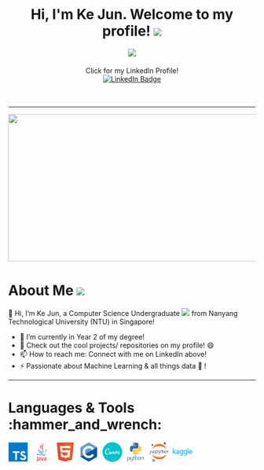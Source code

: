   <h1 align="center">Hi, I'm Ke Jun. Welcome to my profile! <img src="https://media.giphy.com/media/v1.Y2lkPTc5MGI3NjExZTBmcDEwNzY1bWJ5dzdhbXk1djlna2lrbTdyNTFvOTk5eGZ2YjI5eiZlcD12MV9pbnRlcm5hbF9naWZfYnlfaWQmY3Q9cw/ttFzFD9WgfGcVjbk42/giphy.gif" width="30px"/></h1>
  <div align="center">
    <img src="https://media.giphy.com/media/v1.Y2lkPTc5MGI3NjExczJoMjczZjVranVqNnhob2w5MmJjejc1aWJrc20wY3BqbGs2Y3AzeSZlcD12MV9pbnRlcm5hbF9naWZfYnlfaWQmY3Q9Zw/QDjpIL6oNCVZ4qzGs7/giphy.gif" width="300"/>
  </div>

  <br>
  <div align="center"> Click for my LinkedIn Profile! </div>
  
  <div id="badges" align="center">
    <a href="https://www.linkedin.com/in/ke-jun-yeo-16a4a9208/">
      <img src="https://img.shields.io/badge/LinkedIn-blue?style=for-the-badge&logo=linkedin&logoColor=white" alt="LinkedIn Badge"/>
    </a>
  </div>
  <br>
  <div align="center">
  <img src="https://komarev.com/ghpvc/?username=yeokjunn&style=flat-square&color=blue" alt=""/>
  </div>

- - -

<div align="center">
  <img src="https://media.giphy.com/media/v1.Y2lkPTc5MGI3NjExeWF6MDIwZ2Y0NDhuNHJjM2FzNzVzN2d5ZzN2OTV0OTBpb2dhazZzdSZlcD12MV9pbnRlcm5hbF9naWZfYnlfaWQmY3Q9Zw/jTNG3RF6EwbkpD4LZx/giphy.gif" width="600" height="300"/>
</div>

<h1>
  About Me
  <img src="https://media.giphy.com/media/hvRJCLFzcasrR4ia7z/giphy.gif" width="30px"/>
</h1>


👋 Hi, I’m Ke Jun, a Computer Science Undergraduate <img src="https://media.giphy.com/media/WUlplcMpOCEmTGBtBW/giphy.gif" width="30"> from Nanyang Technological University (NTU) in Singapore!
- 🌱 I’m currently in Year 2 of my degree!
- 👀 Check out the cool projects/ repositories on my profile! 😄 
- 📫 How to reach me: Connect with me on LinkedIn above!
- ⚡ Passionate about Machine Learning & all things data 👀 !

- - -
<h1>
  Languages & Tools :hammer_and_wrench:
</h1>
<div>
  <img src="https://github.com/devicons/devicon/blob/master/icons/typescript/typescript-original.svg" title="Java" alt="Java" width="40" height="40"/>&nbsp;
  <img src="https://github.com/devicons/devicon/blob/master/icons/java/java-original-wordmark.svg" title="Java" alt="Java" width="40" height="40"/>&nbsp;
  <img src="https://github.com/devicons/devicon/blob/master/icons/html5/html5-original.svg" title="HTML5" alt="HTML" width="40" height="40"/>&nbsp;
  <img src="https://github.com/devicons/devicon/blob/master/icons/c/c-original.svg" title="C" alt="C" width="40" height="40"/>&nbsp;
  <img src="https://github.com/devicons/devicon/blob/master/icons/canva/canva-original.svg" title="CANVA" alt="CANVA" width="40" height="40"/>&nbsp;
  <img src="https://github.com/devicons/devicon/blob/master/icons/python/python-original-wordmark.svg" title="PYTHON" alt="PYTHON" width="40" height="40"/>&nbsp;
  <img src="https://github.com/devicons/devicon/blob/master/icons/jupyter/jupyter-original-wordmark.svg" title="JUPYTER" alt="JUPYTER" width="40" height="40"/>&nbsp;
  <img src="https://github.com/devicons/devicon/blob/master/icons/kaggle/kaggle-original-wordmark.svg" title="KAGGLE" alt="KAGGLE" width="40" height="40"/>&nbsp;
</div>
